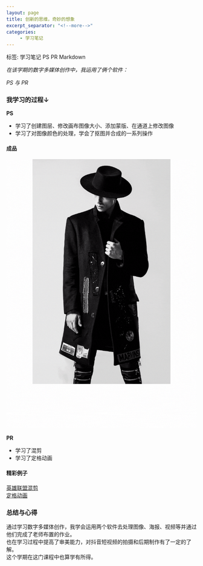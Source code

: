 ```yaml
---
layout: page
title: 创新的思维，奇妙的想象
excerpt_separator: "<!--more-->"
categories:
     - 学习笔记
---  
```

标签: 学习笔记 PS PR Markdown
<!--more--> 
*在该学期的数字多媒体创作中，我运用了俩个软件：* 

*PS 与 PR*

### 我学习的过程↓
**PS**
- 学习了创建图层、修改画布图像大小、添加蒙版、在通道上修改图像
- 学习了对图像颜色的处理，学会了抠图并合成的一系列操作

#### 成品
![海报作业](/assets/images/haibao.gif)

**PR**
- 学习了混剪  
- 学习了定格动画  

#### 精彩例子
[英雄联盟混剪](https://www.bilibili.com/video/BV18s411j7CL?from=search&seid=8862839798859741126)  
[定格动画](https://www.bilibili.com/video/BV1Yc411h7uQ?from=search&seid=10632335662980523629)

### 总结与心得
通过学习数字多媒体创作，我学会运用两个软件去处理图像、海报、视频等并通过他们完成了老师布置的作业。  
也在学习过程中提高了审美能力，对抖音短视频的拍摄和后期制作有了一定的了解。  
这个学期在这门课程中也算学有所得。
 